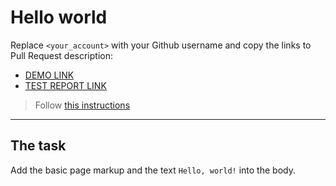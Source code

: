 # Hello world
Replace `<your_account>` with your Github username and copy the links to Pull Request description:
- [DEMO LINK](https://hooroshiy.github.io/layout_hello-world/)
- [TEST REPORT LINK](https://hooroshiy.github.io/layout_hello-world/report/html_report/)

> Follow [this instructions](https://mate-academy.github.io/layout_task-guideline/#how-to-solve-the-layout-tasks-on-github)
___

## The task 
Add the basic page markup and the text `Hello, world!` into the body.
